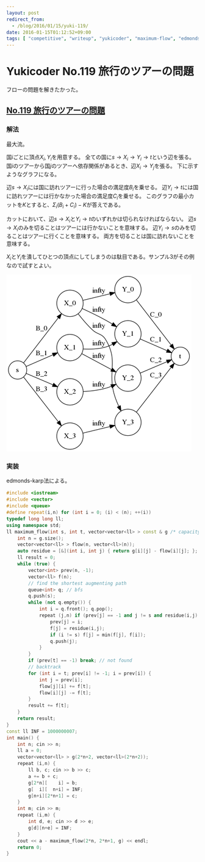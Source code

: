 ```yaml
---
layout: post
redirect_from:
  - /blog/2016/01/15/yuki-119/
date: 2016-01-15T01:12:52+09:00
tags: [ "competitive", "writeup", "yukicoder", "maximum-flow", "edmonds-karp" ]
---
```


# Yukicoder No.119 旅行のツアーの問題

フローの問題を解きたかった。

## [No.119 旅行のツアーの問題](http://yukicoder.me/problems/7)

### 解法

最大流。

国$i$ごとに頂点$X_i, Y_i$を用意する。
全ての国に$s \to X_i \to Y_i \to t$という辺を張る。
国$i$のツアーから国$j$のツアーへ依存関係があるとき、辺$X_i \to Y_j$を張る。
下に示すようなグラフになる。

辺$s \to X_i$には国に訪れツアーに行った場合の満足度$B_i$を乗せる。
辺$Y_i \to t$には国に訪れツアーには行かなかった場合の満足度$C_i$を乗せる。
このグラフの最小カットを$K$とすると、$\Sigma_i (B_i + C_i) - K$が答えである。

カットにおいて、辺$s \to X_i$と$Y_i \to t$のいずれかは切られなければならない。
辺$s \to X_i$のみを切ることはツアーには行かないことを意味する。
辺$Y_i \to s$のみを切ることはツアーに行くことを意味する。
両方を切ることは国に訪れないことを意味する。

$X_i$と$Y_i$を潰してひとつの頂点にしてしまうのは駄目である。サンプル3がその例なので試すとよい。

![](/blog/2016/01/15/yuki-119/a.png)

<!--
    ```
    digraph G {
        graph [ rankdir = LR, bgcolor="#00000000" ]
        node [ shape = circle, style=filled, fillcolor="#ffffffff" ]
        s [ rank = source ]
        t [ rank = sink ]
        X_0 -&gt; X_1 [ style = invis ]
        X_1 -&gt; X_2 [ style = invis ]
        X_2 -&gt; X_3 [ style = invis ]
        { rank = same; X_0; X_1; X_2; X_3; }
        Y_0 -&gt; Y_1 [ style = invis ]
        Y_1 -&gt; Y_2 [ style = invis ]
        Y_2 -&gt; Y_3 [ style = invis ]
        { rank = same; Y_0; Y_1; Y_2; Y_3; }
        #
        s -&gt; X_0 [ label = B_0 ]
        s -&gt; X_1 [ label = B_1 ]
        s -&gt; X_2 [ label = B_2 ]
        s -&gt; X_3 [ label = B_3 ]
        X_0 -&gt; Y_0 [ label = "\infty" ]
        X_1 -&gt; Y_1 [ label = "\infty" ]
        X_2 -&gt; Y_2 [ label = "\infty" ]
        X_3 -&gt; Y_3 [ label = "\infty" ]
        Y_0 -&gt; t [ label = C_0 ]
        Y_1 -&gt; t [ label = C_1 ]
        Y_2 -&gt; t [ label = C_2 ]
        Y_3 -&gt; t [ label = C_3 ]
        X_0 -&gt; Y_1 [ label = "\infty" ]
        X_1 -&gt; Y_2 [ label = "\infty" ]
        X_0 -&gt; Y_3 [ label = "\infty" ]
    }
    ```
    -->

### 実装

edmonds-karp法による。

``` c++
#include <iostream>
#include <vector>
#include <queue>
#define repeat(i,n) for (int i = 0; (i) < (n); ++(i))
typedef long long ll;
using namespace std;
ll maximum_flow(int s, int t, vector<vector<ll> > const & g /* capacity, adjacency matrix */) { // edmonds karp, O(E^2V)
    int n = g.size();
    vector<vector<ll> > flow(n, vector<ll>(n));
    auto residue = [&](int i, int j) { return g[i][j] - flow[i][j]; };
    ll result = 0;
    while (true) {
        vector<int> prev(n, -1);
        vector<ll> f(n);
        // find the shortest augmenting path
        queue<int> q; // bfs
        q.push(s);
        while (not q.empty()) {
            int i = q.front(); q.pop();
            repeat (j,n) if (prev[j] == -1 and j != s and residue(i,j) > 0) {
                prev[j] = i;
                f[j] = residue(i,j);
                if (i != s) f[j] = min(f[j], f[i]);
                q.push(j);
            }
        }
        if (prev[t] == -1) break; // not found
        // backtrack
        for (int i = t; prev[i] != -1; i = prev[i]) {
            int j = prev[i];
            flow[j][i] += f[t];
            flow[i][j] -= f[t];
        }
        result += f[t];
    }
    return result;
}
const ll INF = 1000000007;
int main() {
    int n; cin >> n;
    ll a = 0;
    vector<vector<ll> > g(2*n+2, vector<ll>(2*n+2));
    repeat (i,n) {
        ll b, c; cin >> b >> c;
        a += b + c;
        g[2*n][    i] = b;
        g[  i][  n+i] = INF;
        g[n+i][2*n+1] = c;
    }
    int m; cin >> m;
    repeat (i,m) {
        int d, e; cin >> d >> e;
        g[d][n+e] = INF;
    }
    cout << a - maximum_flow(2*n, 2*n+1, g) << endl;
    return 0;
}
```
